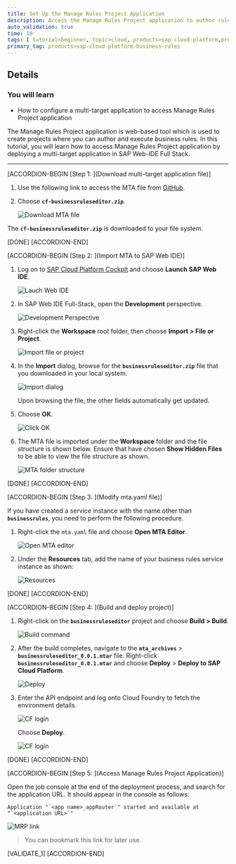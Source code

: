 ```yaml
---
title: Set Up the Manage Rules Project Application
description: Access the Manage Rules Project application to author rules by deploying a multi-target application using SAP Web IDE Full-Stack.
auto_validation: true
time: 10
tags: [ tutorial>beginner, topic>cloud, products>sap-cloud-platform,products>sap-cloud-platform-for-the-cloud-foundry-environment]
primary_tag: products>sap-cloud-platform-business-rules
---
```


## Details
### You will learn
  -  How to configure a multi-target application to access Manage Rules Project application

The Manage Rules Project application is web-based tool which is used to create projects where you can author and execute business rules. In this tutorial, you will learn how to access Manage Rules Project application by deploying a multi-target application in SAP Web-IDE Full Stack.

---

[ACCORDION-BEGIN [Step 1: ](Download multi-target application file)]

1. Use the following link to access the MTA file from [GitHub](https://github.com/SAP/cloud-businessrules-samples/blob/master/cf-apps/cf-businessruleseditor.zip).

2. Choose **`cf-businessruleseditor.zip`**.

    ![Download MTA file](MTA_0.png)

The **`cf-businessruleseditor.zip`** is downloaded to your file system.

[DONE]
[ACCORDION-END]

[ACCORDION-BEGIN [Step 2: ](Import MTA to SAP Web IDE)]

1. Log on to [SAP Cloud Platform Cockpit](http://cockpit.hanatrial.ondemand.com) and choose **Launch SAP Web IDE**.

    ![Lauch Web IDE](MTA_1.png)

2. In SAP Web IDE Full-Stack, open the **Development** perspective.

    ![Development Perspective](MTA_2.png)

3. Right-click the **Workspace** root folder, then choose **Import > File or Project**.

    ![Import file or project](MTA_3.png)

4. In the **Import** dialog, browse for the **`businessruleseditor.zip`** file that you downloaded in your local system.

    ![Import dialog](MTA_4.png)

    Upon browsing the file, the other fields automatically get updated.

5. Choose **OK**.

    ![Click OK](MTA_5.png)

6. The MTA file is imported under the **Workspace** folder and the file structure is shown below. Ensure that have chosen **Show Hidden Files** to be able to view the file structure as shown.

    ![MTA folder structure](MTA_6.png)

[DONE]
[ACCORDION-END]


[ACCORDION-BEGIN [Step 3: ](Modify mta.yaml file)]

If you have created a service instance with the name other than **`businessrules`**, you need to perform the following procedure.

1. Right-click the `mta.yaml` file and choose **Open MTA Editor**.

    ![Open MTA editor](MTA_7.png)

2. Under the **Resources** tab, add the name of your business rules service instance as shown:

    ![Resources](MTA_8.png)

[DONE]
[ACCORDION-END]

[ACCORDION-BEGIN [Step 4: ](Build and deploy project)]

1. Right-click on the **`businessruleseditor`** project and choose **Build > Build**.

    ![Build command](MTA_9.png)

2. After the build completes, navigate to the **`mta_archives`** > **`businessruleseditor_0.0.1.mtar`** file. Right-click **`businessruleseditor_0.0.1.mtar`** and choose **Deploy** > **Deploy to SAP Cloud Platform**.

    ![Deploy](MTA_10.png)

3. Enter the API endpoint and log onto Cloud Foundry to fetch the environment details.

    ![CF login](MTA_11.png)

    Choose **Deploy**.

    ![CF login](MTA_12.png)


[DONE]
[ACCORDION-END]

[ACCORDION-BEGIN [Step 5: ](Access Manage Rules Project Application)]

Open the job console at the end of the deployment process, and search for the application URL. It should appear in the console as follows:

```
Application "`<app name>_appRouter`" started and available at "`<application URL>`"
```

![MRP link](MTA_13.png)

> You can bookmark this link for later use.

[VALIDATE_1]
[ACCORDION-END]
